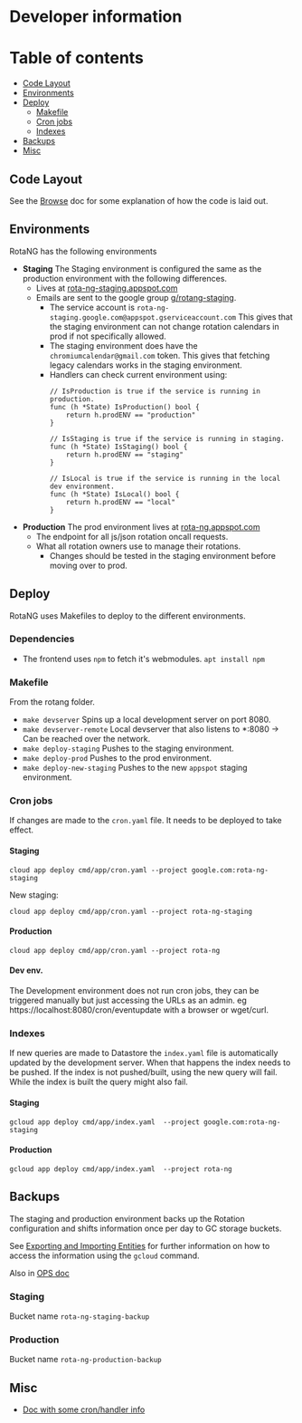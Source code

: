 # Developer information

# Table of contents
- [Code Layout](#code-layout)
- [Environments](#environments)
- [Deploy](#deploy)
	- [Makefile](#makefile])
	- [Cron jobs](#cron-jobs)
	- [Indexes](#indexes)
- [Backups](#backups)
- [Misc](#misc)

## Code Layout

See the [Browse](BROWSE.md) doc for some explanation of how the code is laid out.

## Environments

RotaNG has the following environments
- **Staging**
  The Staging environment is configured the same as the production environment with the following differences.
	- Lives at [rota-ng-staging.appspot.com](https://rota-ng-staging.appspot.com)
  - Emails are sent to the google group [g/rotang-staging](https://groups.google.com/a/google.com/forum/#!forum/rotang-staging).
	- The service account is `rota-ng-staging.google.com@appspot.gserviceaccount.com`
    This gives that the staging environment can not change rotation calendars in prod if not specifically allowed.
	- The staging environment does have the `chromiumcalendar@gmail.com` token.
		This gives that fetching legacy calendars works in the staging environment.
	- Handlers can check current environment using:
		```
		// IsProduction is true if the service is running in production.
		func (h *State) IsProduction() bool {
			return h.prodENV == "production"
		}

		// IsStaging is true if the service is running in staging.
		func (h *State) IsStaging() bool {
			return h.prodENV == "staging"
		}

		// IsLocal is true if the service is running in the local dev environment.
		func (h *State) IsLocal() bool {
			return h.prodENV == "local"
		}
		```
- **Production**
  The prod environment lives at [rota-ng.appspot.com](https://rota-ng.appspot.com)
	- The endpoint for all js/json rotation oncall requests.
  - What all rotation owners use to manage their rotations.
	- Changes should be tested in the staging environment before moving over to prod.

## Deploy

RotaNG uses Makefiles to deploy to the different environments.

### Dependencies
- The frontend uses `npm` to fetch it's webmodules.
  `apt install npm`

### Makefile

From the rotang folder.

- `make devserver`
  Spins up a local development server on port 8080.
- `make devserver-remote`
  Local devserver that also listens to *:8080 -> Can be reached over the network.
- `make deploy-staging`
	Pushes to the staging environment.
- `make deploy-prod`
  Pushes to the prod environment.
- `make deploy-new-staging`
	Pushes to the new `appspot` staging environment.

### Cron jobs

If changes are made to the `cron.yaml` file. It needs to be deployed to take effect.

#### Staging

`cloud app deploy cmd/app/cron.yaml --project google.com:rota-ng-staging`

New staging:

`cloud app deploy cmd/app/cron.yaml --project rota-ng-staging`


#### Production

`cloud app deploy cmd/app/cron.yaml --project rota-ng`


#### Dev env.

The Development environment does not run cron jobs, they can be triggered manually but
just accessing the URLs as an admin. eg https://localhost:8080/cron/eventupdate with a
browser or wget/curl.

### Indexes

If new queries are made to Datastore the `index.yaml` file is automatically updated by
the development server. When that happens the index needs to be pushed.
If the index is not pushed/built, using the new query will fail. While the index is built
the query might also fail.

#### Staging

`gcloud app deploy cmd/app/index.yaml  --project google.com:rota-ng-staging`

#### Production

`gcloud app deploy cmd/app/index.yaml  --project rota-ng`

## Backups

The staging and production environment backs up the Rotation configuration and shifts
information once per day to GC storage buckets.

See [Exporting and Importing Entities](https://cloud.google.com/datastore/docs/export-import-entities) for
further information on how to access the information using the `gcloud` command.

Also in [OPS doc](https://g3doc.corp.google.com/company/teams/chrome/ops/devx/prod_tech/rotations/ops.md#backups)

### Staging

Bucket name `rota-ng-staging-backup`

### Production

Bucket name `rota-ng-production-backup`

## Misc
- [Doc with some cron/handler info](https://docs.google.com/document/d/1Zbs1w7U3rcMRmJZreMS7t-lR7E-gFgCxO7WjMBKq6JU/edit?usp=sharing)
